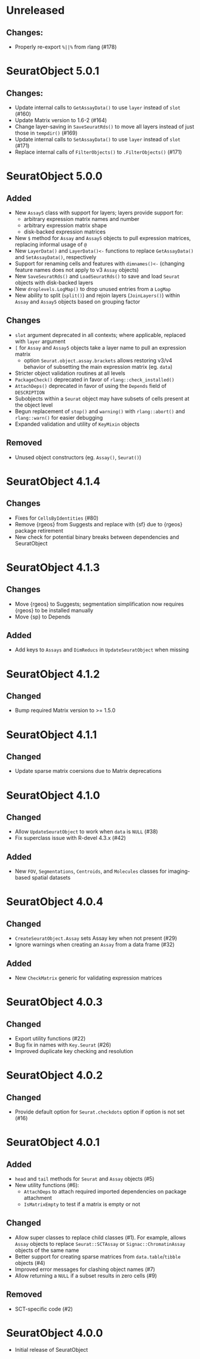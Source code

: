 # Unreleased

## Changes:
- Properly re-export `%||%` from rlang (#178)

# SeuratObject 5.0.1

## Changes:
- Update internal calls to `GetAssayData()` to use `layer` instead of `slot` (#160)
- Update Matrix version to 1.6-2 (#164)
- Change layer-saving in `SaveSeuratRds()` to move all layers instead of just those in `tempdir()` (#169)
- Update internal calls to `SetAssayData()` to use `layer` instead of `slot` (#171)
- Replace internal calls of `FilterObjects()` to `.FilterObjects()` (#171)

# SeuratObject 5.0.0
## Added
- New `Assay5` class with support for layers; layers provide support for:
  - arbitrary expression matrix names and number
  - arbitrary expression matrix shape
  - disk-backed expression matrices
- New `$` method for `Assay` and `Assay5` objects to pull expression matrices, replacing informal usage of `@`
- New `LayerData()` and `LayerData()<-` functions to replace `GetAssayData()` and `SetAssayData()`, respectively
- Support for renaming cells and features with `dimnames()<-` (changing feature names does not apply to v3 `Assay` objects)
- New `SaveSeuratRds()` and `LoadSeuratRds()` to save and load `Seurat` objects with disk-backed layers
- New `droplevels.LogMap()` to drop unused entries from a `LogMap`
- New ability to split (`split()`) and rejoin layers (`JoinLayers()`) within `Assay` and `Assay5` objects based on grouping factor

## Changes
- `slot` argument deprecated in all contexts; where applicable, replaced with `layer` argument
- `[` for `Assay` and `Assay5` objects take a layer name to pull an expression matrix
  - option `Seurat.object.assay.brackets` allows restoring v3/v4 behavior of subsetting the main expression matrix (eg. `data`)
- Stricter object validation routines at all levels
- `PackageCheck()` deprecated in favor of `rlang::check_installed()`
- `AttachDeps()` deprecated in favor of using the `Depends` field of `DESCRIPTION`
- Subobjects within a `Seurat` object may have subsets of cells present at the object level
- Begun replacement of `stop()` and `warning()` with `rlang::abort()` and `rlang::warn()` for easier debugging
- Expanded validation and utility of `KeyMixin` objects

## Removed
- Unused object constructors (eg. `Assay()`, `Seurat()`)

# SeuratObject 4.1.4
## Changes
- Fixes for `CellsByIdentities` (#80)
- Remove {rgeos} from Suggests and replace with {sf} due to {rgeos} package retirement
- New check for potential binary breaks between dependencies and SeuratObject

# SeuratObject 4.1.3
## Changes
- Move {rgeos} to Suggests; segmentation simplification now requires {rgeos} to be installed manually
- Move {sp} to Depends

## Added
- Add keys to `Assays` and `DimReducs` in `UpdateSeuratObject` when missing

# SeuratObject 4.1.2
## Changed
- Bump required Matrix version to >= 1.5.0

# SeuratObject 4.1.1
## Changed
- Update sparse matrix coersions due to Matrix deprecations

# SeuratObject 4.1.0
## Changed
- Allow `UpdateSeuratObject` to work when `data` is `NULL` (#38)
- Fix superclass issue with R-devel 4.3.x (#42)

## Added
- New `FOV`, `Segmentations`, `Centroids`, and `Molecules` classes for imaging-based spatial datasets

# SeuratObject 4.0.4
## Changed
- `CreateSeuratObject.Assay` sets Assay key when not present (#29)
- Ignore warnings when creating an `Assay` from a data frame (#32)

## Added
- New `CheckMatrix` generic for validating expression matrices

# SeuratObject 4.0.3

## Changed
- Export utility functions (#22)
- Bug fix in names with `Key.Seurat` (#26)
- Improved duplicate key checking and resolution

# SeuratObject 4.0.2

## Changed
- Provide default option for `Seurat.checkdots` option if option is not set (#16)

# SeuratObject 4.0.1

## Added
- `head` and `tail` methods for `Seurat` and `Assay` objects (#5)
- New utility functions (#6):
  - `AttachDeps` to attach required imported dependencies on package attachment
  - `IsMatrixEmpty` to test if a matrix is empty or not

## Changed
- Allow super classes to replace child classes (#1). For example, allows `Assay`
  objects to replace `Seurat::SCTAssay` or `Signac::ChromatinAssay` objects of
  the same name
- Better support for creating sparse matrices from `data.table`/`tibble`
  objects (#4)
- Improved error messages for clashing object names (#7)
- Allow returning a `NULL` if a subset results in zero cells (#9)

## Removed
- SCT-specific code (#2)

# SeuratObject 4.0.0

- Initial release of SeuratObject
